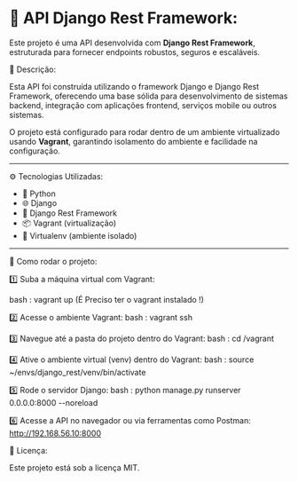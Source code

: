 # 🚀 API Django Rest Framework:

Este projeto é uma API desenvolvida com **Django Rest Framework**, estruturada para fornecer endpoints robustos, seguros e escaláveis.

📑 Descrição:

Esta API foi construída utilizando o framework Django e Django Rest Framework, oferecendo uma base sólida para desenvolvimento de sistemas backend, integração com aplicações frontend, serviços mobile ou outros sistemas.

O projeto está configurado para rodar dentro de um ambiente virtualizado usando **Vagrant**, garantindo isolamento do ambiente e facilidade na configuração.

---

⚙️ Tecnologias Utilizadas:

- 🐍 Python
- 🌐 Django
- 🔗 Django Rest Framework
- 📦 Vagrant (virtualização)
- 🔧 Virtualenv (ambiente isolado)

---

🚀 Como rodar o projeto:

1️⃣ Suba a máquina virtual com Vagrant:

bash : vagrant up (É Preciso ter o vagrant instalado !)

2️⃣ Acesse o ambiente Vagrant:
bash : vagrant ssh

3️⃣ Navegue até a pasta do projeto dentro do Vagrant:
bash : cd /vagrant

4️⃣ Ative o ambiente virtual (venv) dentro do Vagrant:
bash : source ~/envs/django_rest/venv/bin/activate

5️⃣ Rode o servidor Django:
bash : python manage.py runserver 0.0.0.0:8000 --noreload

6️⃣ Acesse a API no navegador ou via ferramentas como Postman:
http://192.168.56.10:8000

📄 Licença:

Este projeto está sob a licença MIT.
